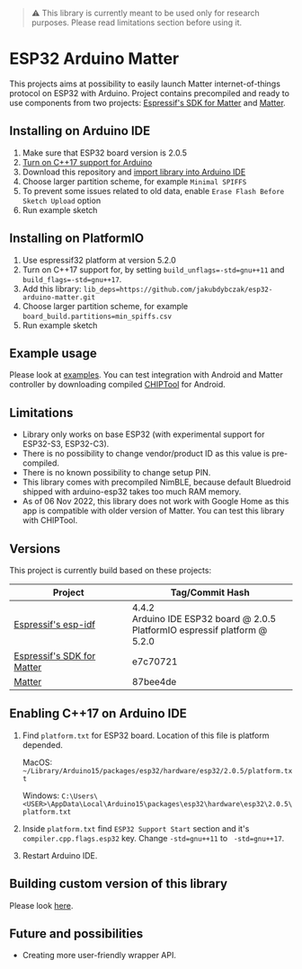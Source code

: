 > :warning: This library is currently meant to be used only for research purposes. Please read limitations section before using it.

# ESP32 Arduino Matter
This projects aims at possibility to easily launch Matter internet-of-things protocol on ESP32 with Arduino. Project contains precompiled and ready to use components from two projects: [Espressif's SDK for Matter](https://github.com/espressif/esp-matter) and [Matter](https://github.com/project-chip/connectedhomeip).

## Installing on Arduino IDE
1. Make sure that ESP32 board version is 2.0.5
2. [Turn on C++17 support for Arduino](#enabling-c17-on-arduino-ide)
3. Download this repository and [import library into Arduino IDE](https://docs.arduino.cc/software/ide-v1/tutorials/installing-libraries)
4. Choose larger partition scheme, for example `Minimal SPIFFS`
5. To prevent some issues related to old data, enable `Erase Flash Before Sketch Upload` option
6. Run example sketch

## Installing on PlatformIO
1. Use espressif32 platform at version 5.2.0
2. Turn on C++17 support for, by setting `build_unflags=-std=gnu++11` and `build_flags=-std=gnu++17`.
3. Add this library: `lib_deps=https://github.com/jakubdybczak/esp32-arduino-matter.git`
4. Choose larger partition scheme, for example `board_build.partitions=min_spiffs.csv`
5. Run example sketch

## Example usage
Please look at [examples](https://github.com/jakubdybczak/esp32-arduino-matter/tree/master/examples). You can test integration with Android and Matter controller by downloading compiled [CHIPTool](https://drive.google.com/drive/folders/1NXqfbRzBQRWCH4VWJQwQSO6KKYeIH7VK) for Android.

## Limitations
* Library only works on base ESP32 (with experimental support for ESP32-S3, ESP32-C3).
* There is no possibility to change vendor/product ID as this value is pre-compiled.
* There is no known possibility to change setup PIN.
* This library comes with precompiled NimBLE, because default Bluedroid shipped with arduino-esp32 takes too much RAM memory.
* As of 06 Nov 2022, this library does not work with Google Home as this app is compatible with older version of Matter. You can test this library with CHIPTool.

## Versions
This project is currently build based on these projects:

| Project       | Tag/Commit Hash |
| ------------- | ------------- |
| [Espressif's esp-idf](https://github.com/espressif/esp-idf) | 4.4.2</br>Arduino IDE ESP32 board @ 2.0.5</br>PlatformIO espressif platform @ 5.2.0 |
| [Espressif's SDK for Matter](https://github.com/espressif/esp-matter) | e7c70721  |
| [Matter](https://github.com/project-chip/connectedhomeip) | 87bee4de |

## Enabling C++17 on Arduino IDE
1. Find `platform.txt` for ESP32 board. Location of this file is platform depended.

    MacOS: `~/Library/Arduino15/packages/esp32/hardware/esp32/2.0.5/platform.txt`

    Windows: `C:\Users\<USER>\AppData\Local\Arduino15\packages\esp32\hardware\esp32\2.0.5\platform.txt`

2. Inside `platform.txt` find `ESP32 Support Start` section and it's `compiler.cpp.flags.esp32` key. Change `-std=gnu++11` to ` -std=gnu++17`.

3. Restart Arduino IDE.

## Building custom version of this library
Please look [here](https://github.com/jakubdybczak/esp32-arduino-matter-builder).

## Future and possibilities
* Creating more user-friendly wrapper API.